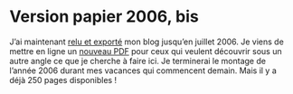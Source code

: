 # Version papier 2006, bis

J’ai maintenant [relu et exporté](https://tcrouzet.com/2007/07/30/version-papier-2006/) mon blog jusqu’en juillet 2006. Je viens de mettre en ligne un [nouveau PDF](https://tcrouzet.com/images_tc/vp2006.pdf) pour ceux qui veulent découvrir sous un autre angle ce que je cherche à faire ici. Je terminerai le montage de l’année 2006 durant mes vacances qui commencent demain. Mais il y a déjà 250 pages disponibles !